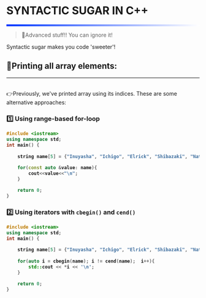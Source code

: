 # SYNTACTIC SUGAR IN C++
<hr style="height: 5px; border: none; background: rgb(0,53,255); background: linear-gradient(90deg, rgba(0,53,255,1) 0%, rgba(255,255,255,1) 100%);">

>🚧Advanced stuff!! You can ignore it!

Syntactic sugar makes you code 'sweeter'!

## 📌Printing all array elements:
<hr style="height:1px; background: black; border: none;">

<br>
👉Previously, we've printed array using its indices. These are some alternative approaches:

### 1️⃣ Using range-based for-loop
<b>

```c++
#include <iostream>
using namespace std;
int main() {
    
    string name[5] = {"Inuyasha", "Ichigo", "Elrick", "Shibazaki", "Natsu"};
    
    for(const auto &value: name){
        cout<<value<<"\n";
    }

    return 0;
}
```
</b>

### 2️⃣ Using iterators with `cbegin()` and `cend()`
<b>

```c++
#include <iostream>
using namespace std;
int main() {
    
    string name[5] = {"Inuyasha", "Ichigo", "Elrick", "Shibazaki", "Natsu"};
    
    for(auto i = cbegin(name); i != cend(name);  i++){
        std::cout << *i << '\n';
    }

    return 0;
}
```
</b>
